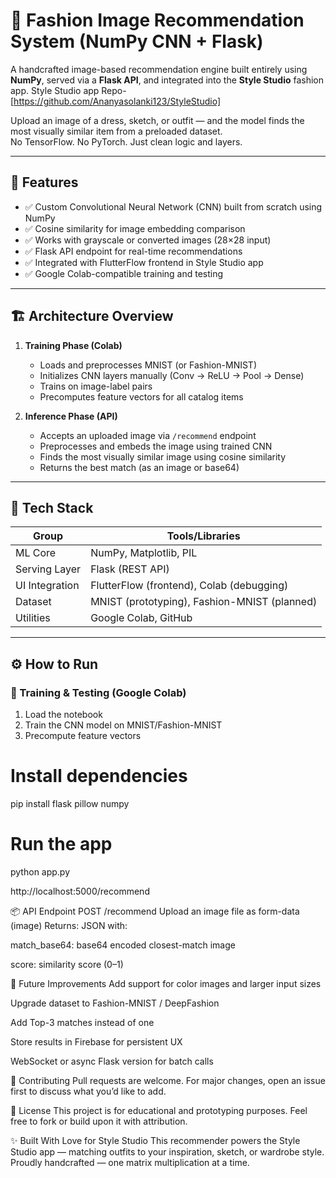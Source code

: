 # 🧠 Fashion Image Recommendation System (NumPy CNN + Flask)

A handcrafted image-based recommendation engine built entirely using **NumPy**, served via a **Flask API**, and integrated into the **Style Studio** fashion app.
Style Studio app Repo-[https://github.com/Ananyasolanki123/StyleStudio]

Upload an image of a dress, sketch, or outfit — and the model finds the most visually similar item from a preloaded dataset.  
No TensorFlow. No PyTorch. Just clean logic and layers.

---

## 🚀 Features

- ✅ Custom Convolutional Neural Network (CNN) built from scratch using NumPy
- ✅ Cosine similarity for image embedding comparison
- ✅ Works with grayscale or converted images (28×28 input)
- ✅ Flask API endpoint for real-time recommendations
- ✅ Integrated with FlutterFlow frontend in Style Studio app
- ✅ Google Colab-compatible training and testing

---

## 🏗️ Architecture Overview

1. **Training Phase (Colab)**  
   - Loads and preprocesses MNIST (or Fashion-MNIST)
   - Initializes CNN layers manually (Conv → ReLU → Pool → Dense)
   - Trains on image-label pairs
   - Precomputes feature vectors for all catalog items

2. **Inference Phase (API)**  
   - Accepts an uploaded image via `/recommend` endpoint
   - Preprocesses and embeds the image using trained CNN
   - Finds the most visually similar image using cosine similarity
   - Returns the best match (as an image or base64)

---

## 🧰 Tech Stack

| Group           | Tools/Libraries                             |
|----------------|---------------------------------------------|
| ML Core         | NumPy, Matplotlib, PIL                      |
| Serving Layer   | Flask (REST API)                            |
| UI Integration  | FlutterFlow (frontend), Colab (debugging)   |
| Dataset         | MNIST (prototyping), Fashion-MNIST (planned)|
| Utilities       | Google Colab, GitHub                        |

---

## ⚙️ How to Run

### 🧪 Training & Testing (Google Colab)

1. Load the notebook
2. Train the CNN model on MNIST/Fashion-MNIST
3. Precompute feature vectors

# Install dependencies
pip install flask pillow numpy

# Run the app
python app.py

http://localhost:5000/recommend

📦 API Endpoint
POST /recommend
Upload an image file as form-data (image)
Returns: JSON with:

match_base64: base64 encoded closest-match image

score: similarity score (0–1)

📌 Future Improvements
Add support for color images and larger input sizes

Upgrade dataset to Fashion-MNIST / DeepFashion

Add Top-3 matches instead of one

Store results in Firebase for persistent UX

WebSocket or async Flask version for batch calls

🤝 Contributing
Pull requests are welcome. For major changes, open an issue first to discuss what you’d like to add.

📄 License
This project is for educational and prototyping purposes. Feel free to fork or build upon it with attribution.

✨ Built With Love for Style Studio
This recommender powers the Style Studio app — matching outfits to your inspiration, sketch, or wardrobe style.
Proudly handcrafted — one matrix multiplication at a time.   

